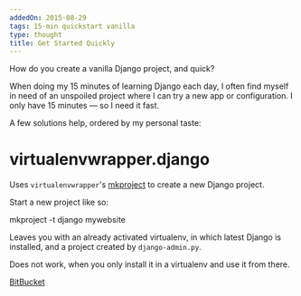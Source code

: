 ```yaml
---
addedOn: 2015-08-29
tags: 15-min quickstart vanilla
type: thought
title: Get Started Quickly
---
```


How do you create a vanilla Django project, and quick?

When doing my 15 minutes of learning Django each day, I often find myself in need of an unspoiled project where I can try a new app or configuration. I only have 15 minutes — so I need it fast.

A few solutions help, ordered by my personal taste:

# virtualenvwrapper.django

Uses `virtualenvwrapper`'s [mkproject](http://virtualenvwrapper.readthedocs.org/en/latest/command_ref.html#mkproject) to create a new Django project.

Start a new project like so:

  mkproject -t django mywebsite

Leaves you with an already activated virtualenv, in which latest Django is installed, and a project created by `django-admin.py`.

Does not work, when you only install it in a virtualenv and use it from there.

[BitBucket](https://bitbucket.org/dhellmann/virtualenvwrapper.django)
